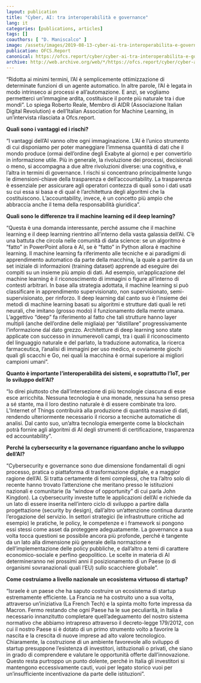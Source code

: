 ```yaml
---
layout: publication
title: "Cyber, AI: tra interoperabilità e governance"
lang: it
categories: [publications, articles]
tags: []
coauthors: [ "D. Maniscalco" ]
image: /assets/images/2019-08-13-cyber-ai-tra-interoperabilita-e-governance.jpg
publication: OFCS.Report
canonical: https://ofcs.report/cyber/cyber-ai-tra-interoperabilita-e-governance/
archive: http://web.archive.org/web/*/https://ofcs.report/cyber/cyber-ai-tra-interoperabilita-e-governance/
---
```


“Ridotta ai minimi termini, l’AI è semplicemente ottimizzazione di determinate funzioni di un agente automatico. In altre parole, l’AI è legata in modo intrinseco ai processi e all’automazione. E anzi, se vogliamo permetterci un’immagine ardita, costituisce il ponte più naturale tra i due mondi”. Lo spiega Roberto Reale, Membro di AIDR (Associazione Italian Digital Revolution) e dell’Italian Association for Machine Learning, in un’intervista rilasciata a Ofcs.report.

**Quali sono i vantaggi ed i rischi?**

“I vantaggi dell’AI vanno oltre ogni immaginazione. L’AI è l’unico strumento di cui disponiamo per poter maneggiare l’immensa quantità di dati che il mondo produce (ormai dell’ordine degli Exabyte al giorno) e per convertirlo in informazione utile. Più in generale, la rivoluzione dei processi, decisionali o meno, si accompagna a due altre rivoluzioni diverse: una cognitiva, e l’altra in termini di governance. I rischi si concentrano principalmente lungo le dimensioni-chiave della trasparenza e dell’accountability. La trasparenza è essenziale per assicurare  agli operatori contezza di quali sono i dati usati su cui essa si basa e di qual è l’architettura degli algoritmi che la costituiscono. L’accountability, invece, è un concetto più ampio che abbraccia anche il tema della responsabilità giuridica”.

**Quali sono le differenze tra il machine learning ed il deep learning?**

“Questa è una domanda interessante, perché assume che il machine learning e il deep learning rientrino all’interno della vasta galassia dell’AI. C’è una battuta che circola nelle comunità di data science: se un algoritmo è “fatto” in PowerPoint allora è AI, se è “fatto” in Python allora è machine learning. Il machine learning fa riferimento alle tecniche e ai paradigmi di apprendimento automatico da parte della macchina, la quale a partire da un set iniziale di informazioni (training dataset) apprende ad eseguire dei compiti su un insieme più ampio di dati. Ad esempio, un’applicazione del machine learning è il riconoscimento di immagini o figure all’interno di contesti arbitrari. In base alla strategia adottata, il machine learning si può classificare in apprendimento supervisionato, non supervisionato, semi-supervisionato, per rinforzo. Il  deep learning dal canto suo è l’insieme dei metodi di machine learning basati su algoritmi e strutture dati quali le reti neurali, che imitano (grosso modo) il funzionamento della mente umana. L’aggettivo “deep” fa riferimento al fatto che tali strutture hanno layer multipli (anche dell’ordine delle migliaia) per “distillare” progressivamente l’informazione dal dato grezzo. Architetture di deep learning sono state applicate con successo in innumerevoli campi, tra i quali il riconoscimento del linguaggio naturale e del parlato, la traduzione automatica, la ricerca farmaceutica, l’analisi di immagini per uso medico, e ovviamente giochi quali gli scacchi e Go, nei quali la macchina è ormai superiore ai migliori campioni umani”.

**Quanto è importante l’interoperabilità dei sistemi, e soprattutto l’IoT, per lo sviluppo dell’AI?**

“Io direi piuttosto che dall’intersezione di più tecnologie ciascuna di esse esce arricchita. Nessuna tecnologia è una monade, nessuna ha senso presa a sé stante, ma il loro  destino naturale è di essere combinate tra loro. L’Internet of Things contribuirà alla produzione di quantità massive di dati, rendendo ulteriormente necessario il ricorso a tecniche automatiche di analisi. Dal canto suo, un’altra tecnologia emergente come la blockchain potrà fornire agli algoritmi di AI degli strumenti di certificazione, trasparenza ed accountability”.

**Perché la cybersecurity e la governance riguardano anche lo sviluppo dell’AI?**

“Cybersecurity e governance sono due dimensione fondamentali di ogni processo, pratica o piattaforma di trasformazione digitale, e a maggior ragione dell’AI. Si tratta certamente di temi complessi, che tra l’altro solo di recente hanno trovato l’attenzione che meritano presso le istituzioni nazionali e comunitarie (la “window of opportunity” di cui parla John Kingdon). La cybersecurity investe tutte le applicazioni dell’AI e richiede da un lato di essere inserita nell’intero ciclo di sviluppo a partire dalla progettazione (security by design), dall’altro un’attenzione continua durante l’erogazione del servizio. In settori strategici (le infrastrutture critiche ad esempio) le pratiche, le policy, le competenze e i framework si pongono essi stessi come asset da proteggere adeguatamente. La governance a sua volta tocca questioni se possibile ancora più profonde, perché è tangente da un lato alla dimensione più generale della normazione e dell’implementazione delle policy pubbliche, e dall’altro a temi di carattere economico-sociale e perfino geopolitico. Le scelte in materia di AI determineranno nei prossimi anni il posizionamento di un Paese (o di organismi sovranazionali quali l’EU) sullo scacchiere globale”.

**Come costruiamo a livello nazionale un ecosistema virtuoso di startup?**

“Israele è un paese che ha saputo costruire un ecosistema di startup estremamente efficiente. La Francia ne ha costruito uno a sua volta, attraverso un’iniziativa (La French Tech) e la spinta molto forte impressa da Macron. Fermo restando che ogni Paese ha le sue peculiarità, in Italia è necessario innanzitutto completare quell’adeguamento del nostro sistema normativo che abbiamo intrapreso attraverso il decreto-legge 179/2012, con cui il nostro Paese si è dotato di un primo strumento volto a favorire la nascita e la crescita di nuove imprese ad alto valore tecnologico. Chiaramente, la costruzione di un ambiente favorevole allo sviluppo di startup presuppone l’esistenza di investitori, istituzionali o privati, che siano in grado di comprendere e valutare le opportunità offerte dall’innovazione. Questo resta purtroppo un punto dolente, perché in Italia gli investitori si mantengono eccessivamente cauti, vuoi per legato storico vuoi per un’insufficiente incentivazione da parte delle istituzioni”.
